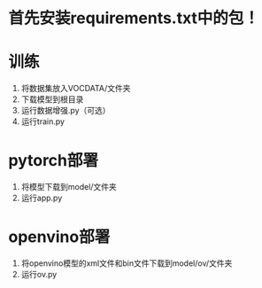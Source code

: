 # 首先安装requirements.txt中的包！

# 训练
1. 将数据集放入VOCDATA/文件夹
2. 下载模型到根目录
3. 运行数据增强.py（可选）
4. 运行train.py

# pytorch部署
1. 将模型下载到model/文件夹
2. 运行app.py

# openvino部署
1. 将openvino模型的xml文件和bin文件下载到model/ov/文件夹
2. 运行ov.py
